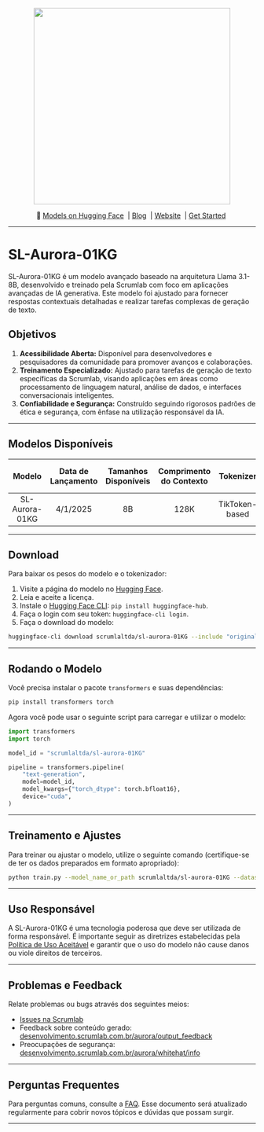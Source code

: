<p align="center">
  <img src="/auroralogo.png" width="400"/>
</p>

<p align="center">
        🤗 <a href="https://huggingface.co/scrumlaltda/sl-aurora-01KG"> Models on Hugging Face</a>&nbsp | <a href="https://desenvolvimento.scrumlab.com.br/aurora/blog/"> Blog</a>&nbsp |  <a href="https://desenvolvimento.scrumlab.com.br/aurora/">Website</a>&nbsp | <a href="https://desenvolvimento.scrumlab.com.br/aurora/get-started/">Get Started</a>&nbsp
<br>

---

# SL-Aurora-01KG

SL-Aurora-01KG é um modelo avançado baseado na arquitetura Llama 3.1-8B, desenvolvido e treinado pela Scrumlab com foco em aplicações avançadas de IA generativa. Este modelo foi ajustado para fornecer respostas contextuais detalhadas e realizar tarefas complexas de geração de texto.

## Objetivos

1. **Acessibilidade Aberta:** Disponível para desenvolvedores e pesquisadores da comunidade para promover avanços e colaborações.
2. **Treinamento Especializado:** Ajustado para tarefas de geração de texto específicas da Scrumlab, visando aplicações em áreas como processamento de linguagem natural, análise de dados, e interfaces conversacionais inteligentes.
3. **Confiabilidade e Segurança:** Construído seguindo rigorosos padrões de ética e segurança, com ênfase na utilização responsável da IA.

---

## Modelos Disponíveis

|  **Modelo** | **Data de Lançamento** | **Tamanhos Disponíveis** | **Comprimento do Contexto** | **Tokenizer** | **Política de Uso Aceitável**  |  **Licença** | **Model Card** |
| :----: | :----: | :----: | :----:|:----:|:----:|:----:|:----:|
| SL-Aurora-01KG | 4/1/2025 | 8B | 128K | TikToken-based | [Política de Uso](models/sl-aurora/USE_POLICY.md) | [Licença](models/sl-aurora/LICENSE) | [Model Card](models/sl-aurora/MODEL_CARD.md) |

---

## Download

Para baixar os pesos do modelo e o tokenizador:

1. Visite a página do modelo no [Hugging Face](https://huggingface.co/scrumlaltda/sl-aurora-01KG).
2. Leia e aceite a licença.
3. Instale o [Hugging Face CLI](https://github.com/huggingface/transformers): `pip install huggingface-hub`.
4. Faça o login com seu token: `huggingface-cli login`.
5. Faça o download do modelo:
```bash
huggingface-cli download scrumlaltda/sl-aurora-01KG --include "original/*" --local-dir scrumlab-aurora
```

---

## Rodando o Modelo

Você precisa instalar o pacote `transformers` e suas dependências:
```bash
pip install transformers torch
```

Agora você pode usar o seguinte script para carregar e utilizar o modelo:

```python
import transformers
import torch

model_id = "scrumlaltda/sl-aurora-01KG"

pipeline = transformers.pipeline(
    "text-generation",
    model=model_id,
    model_kwargs={"torch_dtype": torch.bfloat16},
    device="cuda",
)
```

---

## Treinamento e Ajustes

Para treinar ou ajustar o modelo, utilize o seguinte comando (certifique-se de ter os dados preparados em formato apropriado):

```bash
python train.py --model_name_or_path scrumlaltda/sl-aurora-01KG --dataset your_dataset --output_dir ./output
```

---

## Uso Responsável

A SL-Aurora-01KG é uma tecnologia poderosa que deve ser utilizada de forma responsável. É importante seguir as diretrizes estabelecidas pela [Política de Uso Aceitável](models/sl-aurora/USE_POLICY.md) e garantir que o uso do modelo não cause danos ou viole direitos de terceiros.

---

## Problemas e Feedback

Relate problemas ou bugs através dos seguintes meios:

- [Issues na Scrumlab](https://github.com/scrumlaltda/sl-aurora-01KG/issues)
- Feedback sobre conteúdo gerado: [desenvolvimento.scrumlab.com.br/aurora/output_feedback](https://desenvolvimento.scrumlab.com.br/aurora/output_feedback)
- Preocupações de segurança: [desenvolvimento.scrumlab.com.br/aurora/whitehat/info](https://desenvolvimento.scrumlab.com.br/aurora/whitehat/info)

---

## Perguntas Frequentes

Para perguntas comuns, consulte a [FAQ](https://desenvolvimento.scrumlab.com.br/aurora/faq). Esse documento será atualizado regularmente para cobrir novos tópicos e dúvidas que possam surgir.

---